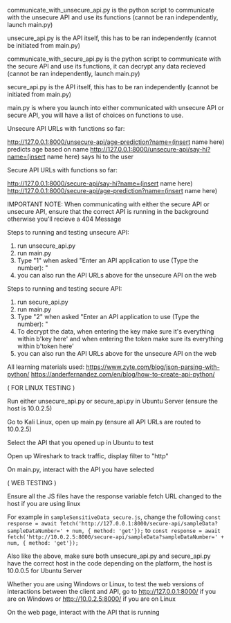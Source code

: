 communicate_with_unsecure_api.py is the python script to communicate with the unsecure API and use its functions (cannot be ran independently, launch main.py)

unsecure_api.py is the API itself, this has to be ran independently (cannot be initiated from main.py)

communicate_with_secure_api.py is the python script to communicate with the secure API and use its functions, it can decrypt any data recieved (cannot be ran independently, launch main.py)

secure_api.py is the API itself, this has to be ran independently (cannot be initiated from main.py)

main.py is where you launch into either communicated with unsecure API or secure API, you will have a list of choices on functions to use.

Unsecure API URLs with functions so far:

http://127.0.0.1:8000/unsecure-api/age-prediction?name=(insert name here) predicts age based on name
http://127.0.0.1:8000/unsecure-api/say-hi?name=(insert name here) says hi to the user

Secure API URLs with functions so far: 

http://127.0.0.1:8000/secure-api/say-hi?name=(insert name here)
http://127.0.0.1:8000/secure-api/age-prediction?name=(insert name here)

IMPORTANT NOTE: When communicating with either the secure API or unsecure API, ensure that the correct API is running in the background otherwise you'll recieve a 404 Message 

Steps to running and testing unsecure API:

1) run unsecure_api.py
2) run main.py
3) Type "1" when asked "Enter an API application to use (Type the number): "
4) you can also run the API URLs above for the unsecure API on the web

Steps to running and testing secure API:

1) run secure_api.py
2) run main.py
3) Type "2" when asked "Enter an API application to use (Type the number): "
4) To decrypt the data, when entering the key make sure it's everything within b'key here' and when entering the token make sure its everything within b'token here'
5) you can also run the API URLs above for the unsecure API on the web

All learning materials used: 
https://www.zyte.com/blog/json-parsing-with-python/
https://anderfernandez.com/en/blog/how-to-create-api-python/

( FOR LINUX TESTING )

Run either unsecure_api.py or secure_api.py in Ubuntu Server (ensure the host is 10.0.2.5)

Go to Kali Linux, open up main.py (ensure all API URLs are routed to 10.0.2.5)

Select the API that you opened up in Ubuntu to test

Open up Wireshark to track traffic, display filter to "http"

On main.py, interact with the API you have selected 

( WEB TESTING )

Ensure all the JS files have the response variable fetch URL changed to the host if you are using linux

For example in ```sampleSensitiveData_secure.js```, change the following ```const response = await fetch('http://127.0.0.1:8000/secure-api/sampleData?sampleDataNumber=' + num, { method: 'get'});``` to ```const response = await fetch('http://10.0.2.5:8000/secure-api/sampleData?sampleDataNumber=' + num, { method: 'get'});```

Also like the above, make sure both unsecure_api.py and secure_api.py have the correct host in the code depending on the platform, the host is 10.0.0.5 for Ubuntu Server

Whether you are using Windows or Linux, to test the web versions of interactions between the client and API, go to http://127.0.0.1:8000/ if you are on Windows or http://10.0.2.5:8000/ if you are on Linux 

On the web page, interact with the API that is running
